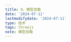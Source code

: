 ```yaml
---
title: 8、模型加载
date: '2024-07-11'
lastmodifydate: '2024-07-11'
type: 技术
tags: threejs
note: 模型加载
---
```



<Valine></Valine>